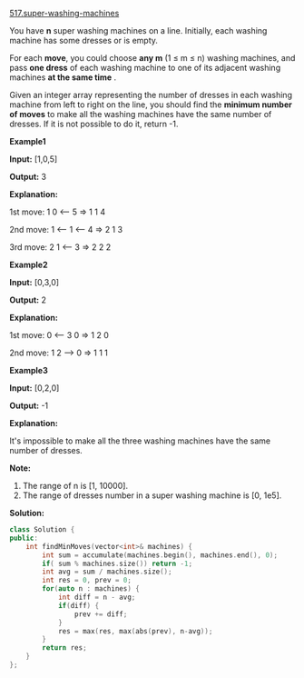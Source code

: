[517.super-washing-machines](https://leetcode.com/problems/super-washing-machines/)  

You have **n** super washing machines on a line. Initially, each washing machine has some dresses or is empty.

For each **move**, you could choose **any m** (1 ≤ m ≤ n) washing machines, and pass **one dress** of each washing machine to one of its adjacent washing machines **at the same time** .

Given an integer array representing the number of dresses in each washing machine from left to right on the line, you should find the **minimum number of moves** to make all the washing machines have the same number of dresses. If it is not possible to do it, return -1.

**Example1**

  
**Input:** \[1,0,5\]
  

  
**Output:** 3
  

  
**Explanation:** 
  
1st move:    1     0 <-- 5    =>    1     1     4
  
2nd move:    1 <-- 1 <-- 4    =>    2     1     3    
  
3rd move:    2     1 <-- 3    =>    2     2     2   
  

**Example2**

  
**Input:** \[0,3,0\]
  

  
**Output:** 2
  

  
**Explanation:** 
  
1st move:    0 <-- 3     0    =>    1     2     0    
  
2nd move:    1     2 --> 0    =>    1     1     1     
  

**Example3**

  
**Input:** \[0,2,0\]
  

  
**Output:** -1
  

  
**Explanation:** 
  
It's impossible to make all the three washing machines have the same number of dresses. 
  

**Note:**  

1.  The range of n is \[1, 10000\].
2.  The range of dresses number in a super washing machine is \[0, 1e5\].  



**Solution:**  

```cpp
class Solution {
public:
    int findMinMoves(vector<int>& machines) {
        int sum = accumulate(machines.begin(), machines.end(), 0);
        if( sum % machines.size()) return -1;
        int avg = sum / machines.size();
        int res = 0, prev = 0;
        for(auto n : machines) {
            int diff = n - avg;
            if(diff) {
                prev += diff;
            }
            res = max(res, max(abs(prev), n-avg));
        }
        return res;
    }
};
```
      